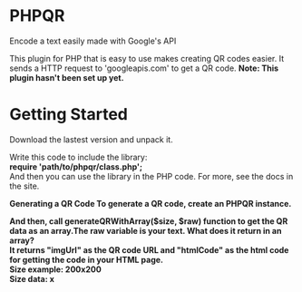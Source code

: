 # PHPQR
Encode a text easily made with Google's API

This plugin for PHP that is easy to use makes creating QR codes easier. It sends a HTTP request to 'googleapis.com' to get a QR code.
<b>Note: This plugin hasn't been set up yet.</b>

# Getting Started

Download the lastest version and unpack it.

Write this code to include the library:<br>
<b>require 'path/to/phpqr/class.php';</b>
<br>
And then you can use the library in the PHP code.
For more, see the docs in the site.

<b>Generating a QR Code<b>
  To generate a QR code, create an PHPQR instance.
  
And then, call generateQRWithArray($size, $raw) function to get the QR data as an array.The raw variable is your text.
<b>What does it return in an array?</b>
<br>
It returns "imgUrl" as the QR code URL and "htmlCode" as the html code for getting the code in your HTML page.
<br>
Size example: 200x200
<br>
  Size data: <width>x<height>
